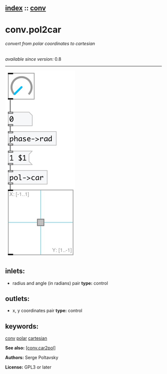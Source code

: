 [index](index.html) :: [conv](category_conv.html)
---

# conv.pol2car

###### convert from polar coordinates to cartesian

*available since version:* 0.8

---




[![example](../examples/img/conv.pol2car.jpg)](../examples/pd/conv.pol2car.pd)









## inlets:

* radius and angle (in radians) pair 
__type:__ control<br>



## outlets:

* x, y coordinates pair
__type:__ control<br>



## keywords:

[conv](keywords/conv.html)
[polar](keywords/polar.html)
[cartesian](keywords/cartesian.html)



**See also:**
[\[conv.car2pol\]](conv.car2pol.html)




**Authors:** Serge Poltavsky




**License:** GPL3 or later





